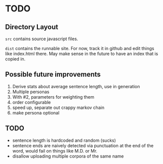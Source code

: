 # TODO

## Directory Layout
`src` contains source javascript files.

`dist` contains the runnable site. For now, track it in github and edit things like index.html there. May make sense in the future to have an index that is copied in.

## Possible future improvements

1. Derive stats about average sentence length, use in generation
2. Multiple personas
3. With #2, parameters for weighting them
4. order configurable
5. speed up, separate out crappy markov chain
6. make persona optional

## TODO

* sentence length is hardcoded and random (sucks)
* sentence ends are naively detected via punctuation at the end of the word, would fail on things like M.D. or Mr.
* disallow uploading multiple corpora of the same name
